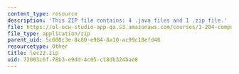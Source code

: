 ```yaml
---
content_type: resource
description: 'This ZIP file contains: 4 .java files and 1 .zip file.'
file: https://ol-ocw-studio-app-qa.s3.amazonaws.com/courses/1-204-computer-algorithms-in-systems-engineering-spring-2010/72003c6f78b3e9dd4c05c18db324bae8_lec22.zip
file_type: application/zip
parent_uid: 5c600c3e-8c80-e984-8a10-ac99c18efd48
resourcetype: Other
title: lec22.zip
uid: 72003c6f-78b3-e9dd-4c05-c18db324bae8
---
```

